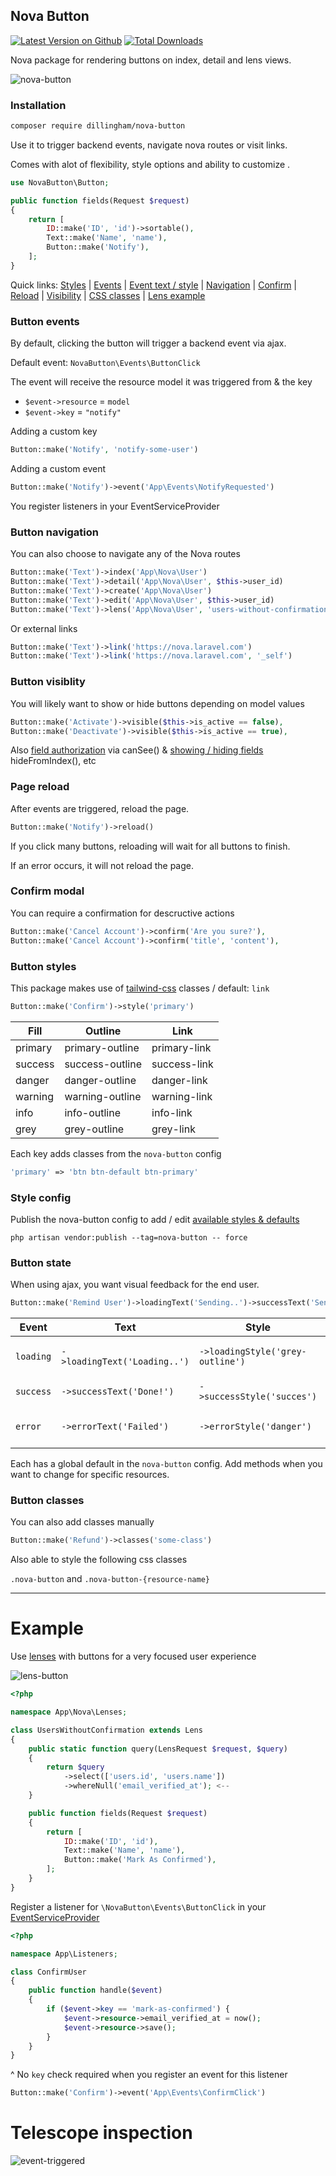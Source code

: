 ## Nova Button

[![Latest Version on Github](https://img.shields.io/github/release/dillingham/nova-button.svg?style=flat-square)](https://packagist.org/packages/dillingham/nova-button)
[![Total Downloads](https://img.shields.io/packagist/dt/dillingham/nova-button.svg?style=flat-square)](https://packagist.org/packages/dillingham/nova-button)

Nova package for rendering buttons on index, detail and lens views.

![nova-button](https://user-images.githubusercontent.com/29180903/50742708-dffeb600-11dc-11e9-9eed-36f42166c7c4.png)

### Installation

```bash
composer require dillingham/nova-button
```

Use it to trigger backend events, navigate nova routes or visit links.

Comes with alot of flexibility, style options and ability to customize .



```php
use NovaButton\Button;
```
```php
public function fields(Request $request)
{
    return [
        ID::make('ID', 'id')->sortable(),
        Text::make('Name', 'name'),
        Button::make('Notify'),
    ];
}
```

Quick links: [Styles](https://github.com/dillingham/nova-button#button-styles) | [Events](https://github.com/dillingham/nova-button#button-events) | [Event text / style](https://github.com/dillingham/nova-button#button-state) | [Navigation](https://github.com/dillingham/nova-button#button-navigation) | [Confirm](https://github.com/dillingham/nova-button#confirm-modal) | [Reload](https://github.com/dillingham/nova-button#page-reload) | [Visibility](https://github.com/dillingham/nova-button#button-visiblity) | [CSS classes](https://github.com/dillingham/nova-button#button-classes) | [Lens example](https://github.com/dillingham/nova-button#example)

### Button events

By default, clicking the button will trigger a backend event via ajax.

Default event: `NovaButton\Events\ButtonClick`

The event will receive the resource model it was triggered from & the key

- `$event->resource` = `model`
- `$event->key` = `"notify"`

Adding a custom key

```php
Button::make('Notify', 'notify-some-user')
```
Adding a custom event
```php
Button::make('Notify')->event('App\Events\NotifyRequested')
```

You register listeners in your EventServiceProvider

### Button navigation

You can also choose to navigate any of the Nova routes

```php
Button::make('Text')->index('App\Nova\User')
Button::make('Text')->detail('App\Nova\User', $this->user_id)
Button::make('Text')->create('App\Nova\User')
Button::make('Text')->edit('App\Nova\User', $this->user_id)
Button::make('Text')->lens('App\Nova\User', 'users-without-confirmation')
```

Or external links
```php
Button::make('Text')->link('https://nova.laravel.com')
Button::make('Text')->link('https://nova.laravel.com', '_self')
```

### Button visiblity

You will likely want to show or hide buttons depending on model values
```php
Button::make('Activate')->visible($this->is_active == false),
Button::make('Deactivate')->visible($this->is_active == true),
```

Also [field authorization](https://nova.laravel.com/docs/1.0/resources/authorization.html#fields) via canSee() & [showing / hiding fields](https://nova.laravel.com/docs/1.0/resources/fields.html#showing-hiding-fields) hideFromIndex(), etc

### Page reload
After events are triggered, reload the page. 

```php
Button::make('Notify')->reload()
```
If you click many buttons, reloading will wait for all buttons to finish.

If an error occurs, it will not reload the page.


### Confirm modal
You can require a confirmation for descructive actions

```php
Button::make('Cancel Account')->confirm('Are you sure?'),
Button::make('Cancel Account')->confirm('title', 'content'),
```

### Button styles

This package makes use of [tailwind-css](https://tailwindcss.com) classes / default: `link`

```php
Button::make('Confirm')->style('primary')
```

| Fill  | Outline | Link |
|---|---|---|
| primary | primary-outline | primary-link |
| success | success-outline | success-link |
| danger | danger-outline | danger-link |
| warning | warning-outline | warning-link |
| info | info-outline | info-link |
| grey | grey-outline | grey-link |

Each key adds classes from the `nova-button` config
```php
'primary' => 'btn btn-default btn-primary'
```

### Style config
Publish the nova-button config to add / edit [available styles & defaults](https://github.com/dillingham/nova-button/blob/master/config/nova-button.php) 
```
php artisan vendor:publish --tag=nova-button -- force
```

### Button state
When using ajax, you want visual feedback for the end user.
```php
Button::make('Remind User')->loadingText('Sending..')->successText('Sent!')
```

| Event | Text | Style | Description | 
| -- | -- | -- | -- |
| `loading` | `->loadingText('Loading..')` | `->loadingStyle('grey-outline')` | long running tasks | 
| `success` | `->successText('Done!')` | `->successStyle('succes')` | completed & no errors |
| `error` | `->errorText('Failed')` | `->errorStyle('danger')` | an exception took place |

Each has a global default in the `nova-button` config. Add methods when you want to change for specific resources.

### Button classes

You can also add classes manually

```php
Button::make('Refund')->classes('some-class')
```
Also able to style the following css classes

`.nova-button` and `.nova-button-{resource-name}`

---

# Example

Use [lenses](https://nova.laravel.com/docs/1.0/lenses/defining-lenses.html) with buttons for a very focused user experience 

![lens-button](https://user-images.githubusercontent.com/29180903/50742642-31f30c00-11dc-11e9-96c2-e0534e963aed.png)

```php
<?php

namespace App\Nova\Lenses;

class UsersWithoutConfirmation extends Lens
{
    public static function query(LensRequest $request, $query)
    {
        return $query
            ->select(['users.id', 'users.name'])
            ->whereNull('email_verified_at'); <--
    }

    public function fields(Request $request)
    {
        return [
            ID::make('ID', 'id'),
            Text::make('Name', 'name'),
            Button::make('Mark As Confirmed'),
        ];
    }
}
```
Register a listener for `\NovaButton\Events\ButtonClick` in your [EventServiceProvider](https://laravel.com/docs/5.7/events)
```php
<?php

namespace App\Listeners;

class ConfirmUser
{
    public function handle($event)
    {
        if ($event->key == 'mark-as-confirmed') {
            $event->resource->email_verified_at = now();
            $event->resource->save();
        }
    }
}
```
^ No `key` check required when you register an event for this listener

```php
Button::make('Confirm')->event('App\Events\ConfirmClick')
```

# Telescope inspection

![event-triggered](https://user-images.githubusercontent.com/29180903/50742633-1a1b8800-11dc-11e9-8a2d-5ec70d3fcae4.png)
